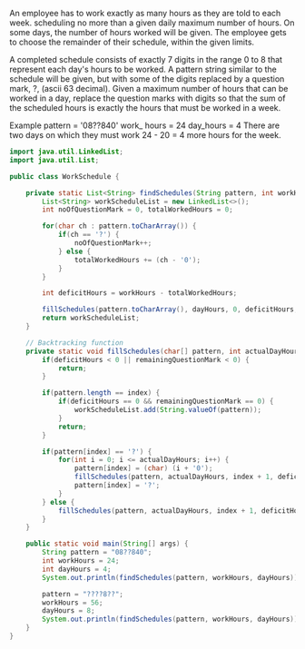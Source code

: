 An employee has to work exactly as many hours as they are told to each week. scheduling no more than a given daily maximum number of hours. On some days, the number of hours worked will be given. The employee gets to choose the remainder of their schedule, within the given limits. 

A completed schedule consists of exactly 7 digits in the range 0 to 8 that represent each day's hours to be worked. A pattern string similar to the schedule will be given, but with some of the digits replaced by a question mark, ?, (ascii 63 decimal). Given a maximum number of hours that can be worked in a day, replace the question marks with digits so that the sum of the scheduled hours is exactly the hours that must be worked in a week.

Example pattern = '08??840' work_ hours = 24 day_hours = 4 There are two days on which they must work 24 - 20 = 4 more hours for the week.




```java
import java.util.LinkedList;
import java.util.List;

public class WorkSchedule {

    private static List<String> findSchedules(String pattern, int workHours, int dayHours) {
        List<String> workScheduleList = new LinkedList<>();
        int noOfQuestionMark = 0, totalWorkedHours = 0;

        for(char ch : pattern.toCharArray()) {
            if(ch == '?') {
                noOfQuestionMark++;
            } else {
                totalWorkedHours += (ch - '0');
            }
        }

        int deficitHours = workHours - totalWorkedHours;

        fillSchedules(pattern.toCharArray(), dayHours, 0, deficitHours, noOfQuestionMark, workScheduleList);
        return workScheduleList;
    }

    // Backtracking function
    private static void fillSchedules(char[] pattern, int actualDayHours, int index, int deficitHours, int remainingQuestionMark, List<String> workScheduleList) {
        if(deficitHours < 0 || remainingQuestionMark < 0) {
            return;
        }

        if(pattern.length == index) {
            if(deficitHours == 0 && remainingQuestionMark == 0) {
                workScheduleList.add(String.valueOf(pattern));
            }
            return;
        }

        if(pattern[index] == '?') {
            for(int i = 0; i <= actualDayHours; i++) {
                pattern[index] = (char) (i + '0');
                fillSchedules(pattern, actualDayHours, index + 1, deficitHours - i, remainingQuestionMark - 1, workScheduleList);
                pattern[index] = '?';
            }
        } else {
            fillSchedules(pattern, actualDayHours, index + 1, deficitHours, remainingQuestionMark, workScheduleList);
        }
    }

    public static void main(String[] args) {
        String pattern = "08??840";
        int workHours = 24;
        int dayHours = 4;
        System.out.println(findSchedules(pattern, workHours, dayHours));

        pattern = "????8??";
        workHours = 56;
        dayHours = 8;
        System.out.println(findSchedules(pattern, workHours, dayHours));
    }
}

```